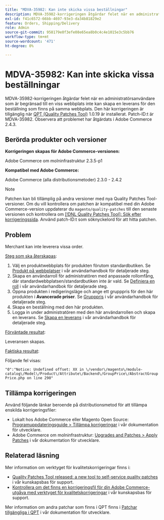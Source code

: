 ```yaml
---
title: "MDVA-35982: Kan inte skicka vissa beställningar"
description: MDVA-35982-korrigeringen åtgärdar felet när en administratörsanvändare som är begränsad till en viss webbplats inte kan skapa en leverans för den beställning som finns på samma webbplats. Den här korrigeringen är tillgänglig när [QPT-verktyget (Quality Patches Tool)](/help/announcements/adobe-commerce-announcements/magento-quality-patches-released-new-tool-to-self-serve-quality-patches.md) 1.0.19 är installerat. Patch-ID:t är MDVA-35982. Observera att problemet har åtgärdats i Adobe Commerce 2.4.3.
exl-id: f41c6572-66bb-4697-93e3-da34b81829e2
feature: Orders, Shipping/Delivery
role: Admin
source-git-commit: 958179e0f3efe08e65ea8b0c4c4e1015e3c5bb76
workflow-type: tm+mt
source-wordcount: '471'
ht-degree: 0%

---
```


# MDVA-35982: Kan inte skicka vissa beställningar

MDVA-35982-korrigeringen åtgärdar felet när en administratörsanvändare som är begränsad till en viss webbplats inte kan skapa en leverans för den beställning som finns på samma webbplats. Den här korrigeringen är tillgänglig när [QPT (Quality Patches Tool)](/help/announcements/adobe-commerce-announcements/magento-quality-patches-released-new-tool-to-self-serve-quality-patches.md) 1.0.19 är installerat. Patch-ID:t är MDVA-35982. Observera att problemet har åtgärdats i Adobe Commerce 2.4.3.

## Berörda produkter och versioner

**Korrigeringen skapas för Adobe Commerce-versionen:**

Adobe Commerce om molninfrastruktur 2.3.5-p1

**Kompatibel med Adobe Commerce:**

Adobe Commerce (alla distributionsmetoder) 2.3.0 - 2.4.2

>[!NOTE]
>
>Patchen kan bli tillämplig på andra versioner med nya Quality Patches Tool-versioner. Om du vill kontrollera om patchen är kompatibel med din Adobe Commerce-version uppdaterar du `magento/quality-patches` till den senaste versionen och kontrollera om [[!DNL Quality Patches Tool]: Sök efter korrigeringssida](https://devdocs.magento.com/quality-patches/tool.html#patch-grid). Använd patch-ID:t som söknyckelord för att hitta patchen.

## Problem

Merchant kan inte leverera vissa order.

<u>Steg som ska återskapas</u>:

1. Välj en produktwebbplats för produkten förutom standardbutiken. Se [Produkt på webbplatser](https://docs.magento.com/user-guide/catalog/settings-basic-websites.html) i vår användarhandbok för detaljerade steg.
1. Skapa en användarroll för administratören med anpassade rollomfång, där standardwebbplatsen/standardbutiken inte är vald. Se [Definiera en roll](https://docs.magento.com/user-guide/system/permissions-user-roles.html#define-a-role) i vår användarhandbok för detaljerade steg.
1. Öppna produkten i redigeringsläge och ange ett grupppris för den här produkten i **Avancerade priser**. Se [Grupppris](https://docs.magento.com/user-guide/catalog/product-price-group.html) i vår användarhandbok för detaljerade steg.
1. Skapa en beställning med den här produkten.
1. Logga in under administratören med den här användarrollen och skapa en leverans. Se [Skapa en leverans](https://docs.magento.com/user-guide/sales/shipments-create.html) i vår användarhandbok för detaljerade steg.

<u>Förväntade resultat</u>:

Leveransen skapas.

<u>Faktiska resultat</u>:

Följande fel visas:

`"0":"Notice: Undefined offset: XX in \/vendor\/magento\/module-catalog\/Model\/Product\/Attribute\/Backend\/GroupPrice\/AbstractGroupPrice.php on line 290"`

## Tillämpa korrigeringen

Använd följande länkar beroende på distributionsmetod för att tillämpa enskilda korrigeringsfiler:

* Lokalt hos Adobe Commerce eller Magento Open Source: [Programuppdateringsguide > Tillämpa korrigeringar](https://devdocs.magento.com/guides/v2.4/comp-mgr/patching/mqp.html) i vår dokumentation för utvecklare.
* Adobe Commerce om molninfrastruktur: [Upgrades and Patches > Apply Patches](https://devdocs.magento.com/cloud/project/project-patch.html) i vår dokumentation för utvecklare.

## Relaterad läsning

Mer information om verktyget för kvalitetskorrigeringar finns i:

* [Quality Patches Tool released: a new tool to self-service quality patches](/help/announcements/adobe-commerce-announcements/magento-quality-patches-released-new-tool-to-self-serve-quality-patches.md) i vår kunskapsbas för support.
* [Kontrollera om det finns en korrigeringsfil för din Adobe Commerce-utgåva med verktyget för kvalitetskorrigeringar](/help/support-tools/patches-available-in-qpt-tool/check-patch-for-magento-issue-with-magento-quality-patches.md) i vår kunskapsbas för support.

Mer information om andra patchar som finns i QPT finns i [Patchar tillgängliga i QPT](https://devdocs.magento.com/quality-patches/tool.html#patch-grid) i vår dokumentation för utvecklare.
